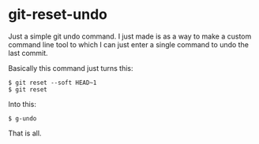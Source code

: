 # git-reset-undo

Just a simple git undo command. I just made is as a way to make a custom command line tool to which I can just enter a single command to undo the last commit.

Basically this command just turns this:

```
$ git reset --soft HEAD~1
$ git reset
```

Into this:

```
$ g-undo
```

That is all.